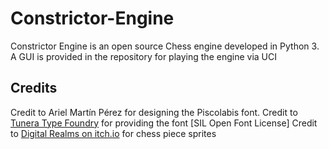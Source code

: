 # Constrictor-Engine
Constrictor Engine is an open source Chess engine developed in Python 3.
A GUI is provided in the repository for playing the engine via UCI

## Credits
Credit to Ariel Martín Pérez for designing the Piscolabis font.
Credit to [Tunera Type Foundry](https://www.tunera.xyz) for providing the font [SIL Open Font License]
Credit to [Digital Realms on itch.io](https://digital-realms.itch.io/chess-pixel-art) for chess piece sprites